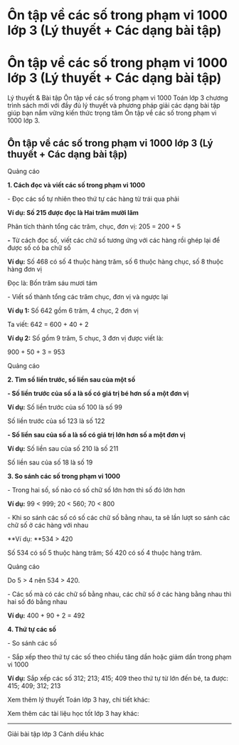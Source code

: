 # Ôn tập về các số trong phạm vi 1000 lớp 3 (Lý thuyết + Các dạng bài tập)

# Ôn tập về các số trong phạm vi 1000 lớp 3 (Lý thuyết + Các dạng bài tập)

Lý thuyết & Bài tập Ôn tập về các số trong phạm vi 1000 Toán lớp 3 chương trình sách mới với đầy đủ lý thuyết và phương pháp giải các dạng bài tập giúp bạn nắm vững kiến thức trọng tâm Ôn tập về các số trong phạm vi 1000 lớp 3.

## Ôn tập về các số trong phạm vi 1000 lớp 3 (Lý thuyết + Các dạng bài tập)

Quảng cáo

**1\. Cách đọc và viết các số trong phạm vi 1000**

\- Đọc các số tự nhiên theo thứ tự các hàng từ trái qua phải

**Ví dụ: Số 215 được đọc là Hai trăm mười lăm**

Phân tích thành tổng các trăm, chục, đơn vị: 205 = 200 + 5

**-** Từ cách đọc số, viết các chữ số tương ứng với các hàng rồi ghép lại để được số có ba chữ số

**Ví dụ:** Số 468 có số 4 thuộc hàng trăm, số 6 thuộc hàng chục, số 8 thuộc hàng đơn vị

Đọc là: Bốn trăm sáu mươi tám

\- Viết số thành tổng các trăm chục, đơn vị và ngược lại

**Ví dụ 1:** Số 642 gồm 6 trăm, 4 chục, 2 đơn vị

Ta viết: 642 = 600 + 40 + 2

**Ví dụ 2:** Số gồm 9 trăm, 5 chục, 3 đơn vị được viết là:

900 + 50 + 3 = 953

Quảng cáo

**2\. Tìm số liền trước, số liền sau của một số**

**\- Số liền trước của số a là số có giá trị bé hơn số a một đơn vị**

**Ví dụ:** Số liền trước của số 100 là số 99

Số liền trước của số 123 là số 122

**\- Số liền sau của số a là số có giá trị lớn hơn số a một đơn vị**

**Ví dụ:** Số liền sau của số 210 là số 211

Số liền sau của số 18 là số 19

**3\. So sánh các số trong phạm vi 1000**

\- Trong hai số, số nào có số chữ số lớn hơn thì số đó lớn hơn

**Ví dụ:** 99 < 999; 20 < 560; 70 < 800

\- Khi so sánh các số có số các chữ số bằng nhau, ta sẽ lần lượt so sánh các chữ số ở các hàng với nhau

**Ví dụ: **534 > 420 

Số 534 có số 5 thuộc hàng trăm; Số 420 có số 4 thuộc hàng trăm.

Quảng cáo

Do 5 > 4 nên 534 > 420.

\- Các số mà có các chữ số bằng nhau, các chữ số ở các hàng bằng nhau thì hai số đó bằng nhau

**Ví dụ:** 400 + 90 + 2 = 492

**4\. Thứ tự các số**

\- So sánh các số

\- Sắp xếp theo thứ tự các số theo chiều tăng dần hoặc giảm dần trong phạm vi 1000

**Ví dụ:** Sắp xếp các số 312; 213; 415; 409 theo thứ tự từ lớn đến bé, ta được: 415; 409; 312; 213

Xem thêm lý thuyết Toán lớp 3 hay, chi tiết khác:

Xem thêm các tài liệu học tốt lớp 3 hay khác:

* * *

Giải bài tập lớp 3 Cánh diều khác
